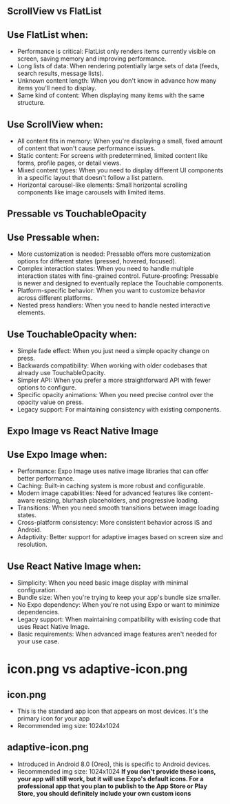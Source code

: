 ## ScrollView vs FlatList

## Use FlatList when:

- Performance is critical: FlatList only renders items currently visible on screen, saving memory and improving performance.
- Long lists of data: When rendering potentially large sets of data (feeds, search results, message lists).
- Unknown content length: When you don't know in advance how many items you'll need to display.
- Same kind of content: When displaying many items with the same structure.

## Use ScrollView when:

- All content fits in memory: When you're displaying a small, fixed amount of content that won't cause performance issues.
- Static content: For screens with predetermined, limited content like forms, profile pages, or detail views.
- Mixed content types: When you need to display different UI components in a specific layout that doesn't follow a list pattern.
- Horizontal carousel-like elements: Small horizontal scrolling components like image carousels with limited items.

## Pressable vs TouchableOpacity

## Use Pressable when:

- More customization is needed: Pressable offers more customization options for different states (pressed, hovered, focused).
- Complex interaction states: When you need to handle multiple interaction states with fine-grained control.
  Future-proofing: Pressable is newer and designed to eventually replace the Touchable components.
- Platform-specific behavior: When you want to customize behavior across different platforms.
- Nested press handlers: When you need to handle nested interactive elements.

## Use TouchableOpacity when:

- Simple fade effect: When you just need a simple opacity change on press.
- Backwards compatibility: When working with older codebases that already use TouchableOpacity.
- Simpler API: When you prefer a more straightforward API with fewer options to configure.
- Specific opacity animations: When you need precise control over the opacity value on press.
- Legacy support: For maintaining consistency with existing components.

## Expo Image vs React Native Image

## Use Expo Image when:

- Performance: Expo Image uses native image libraries that can offer better performance.
- Caching: Built-in caching system is more robust and configurable.
- Modern image capabilities: Need for advanced features like content-aware resizing, blurhash placeholders, and progressive loading.
- Transitions: When you need smooth transitions between image loading states.
- Cross-platform consistency: More consistent behavior across iS and Android.
- Adaptivity: Better support for adaptive images based on screen size and resolution.

## Use React Native Image when:

- Simplicity: When you need basic image display with minimal configuration.
- Bundle size: When you're trying to keep your app's bundle size smaller.
- No Expo dependency: When you're not using Expo or want to minimize dependencies.
- Legacy support: When maintaining compatibility with existing code that uses React Native Image.
- Basic requirements: When advanced image features aren't needed for your use case.

# icon.png vs adaptive-icon.png

## icon.png

- This is the standard app icon that appears on most devices. It's the primary icon for your app
- Recommended img size: 1024x1024

## adaptive-icon.png

- Introduced in Android 8.0 (Oreo), this is specific to Android devices.
- Recommended img size: 1024x1024
  **If you don't provide these icons, your app will still work, but it will use Expo's default icons. For a professional app that you plan to publish to the App Store or Play Store, you should definitely include your own custom icons**
